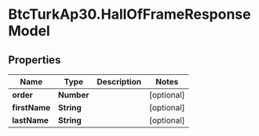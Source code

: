 # BtcTurkAp30.HallOfFrameResponseModel

## Properties
Name | Type | Description | Notes
------------ | ------------- | ------------- | -------------
**order** | **Number** |  | [optional] 
**firstName** | **String** |  | [optional] 
**lastName** | **String** |  | [optional] 
